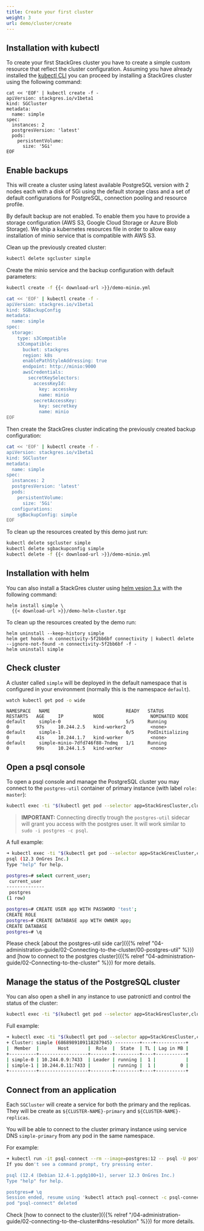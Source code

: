 ```yaml
---
title: Create your first cluster
weight: 3
url: demo/cluster/create
---
```


## Installation with kubectl

To create your first StackGres cluster you have to create a simple custom resource that reflect
 the cluster configuration. Assuming you have already installed the
 [kubectl CLI](https://kubernetes.io/docs/tasks/tools/install-kubectl/) you can proceed by
 installing a StackGres cluster using the following command:

```shell
cat << 'EOF' | kubectl create -f -
apiVersion: stackgres.io/v1beta1
kind: SGCluster
metadata:
  name: simple
spec:
  instances: 2
  postgresVersion: 'latest'
  pods:
    persistentVolume: 
      size: '5Gi'
EOF
```

## Enable backups

This will create a cluster using latest available PostgreSQL version with 2 nodes each with a disk
 of 5Gi using the default storage class and a set of default configurations for PostgreSQL,
 connection pooling and resource profile.

By default backup are not enabled. To enable them you have to provide a storage configuration (AWS S3,
 Google Cloud Storage or Azure Blob Storage). We ship a kubernetes resources file in order to allow
 easy installation of minio service that is compatible with AWS S3.

Clean up the previously created cluster:

```bash
kubectl delete sgcluster simple
```

Create the minio service and the backup configuration with default parameters:

```bash
kubectl create -f {{< download-url >}}/demo-minio.yml

cat << 'EOF' | kubectl create -f -
apiVersion: stackgres.io/v1beta1
kind: SGBackupConfig
metadata:
  name: simple
spec:
  storage:
    type: s3Compatible
    s3Compatible:
      bucket: stackgres
      region: k8s
      enablePathStyleAddressing: true
      endpoint: http://minio:9000
      awsCredentials:
        secretKeySelectors:
          accessKeyId:
            key: accesskey
            name: minio
          secretAccessKey:
            key: secretkey
            name: minio
EOF
```

Then create the StackGres cluster indicating the previously created backup configuration:

```bash
cat << 'EOF' | kubectl create -f -
apiVersion: stackgres.io/v1beta1
kind: SGCluster
metadata:
  name: simple
spec:
  instances: 2
  postgresVersion: 'latest'
  pods:
    persistentVolume:
      size: '5Gi'
  configurations:
    sgBackupConfig: simple
EOF
```

To clean up the resources created by this demo just run:

```bash
kubectl delete sgcluster simple
kubectl delete sgbackupconfig simple
kubectl delete -f {{< download-url >}}/demo-minio.yml
```

## Installation with helm

You can also install a StackGres cluster using [helm vesion 3.x](https://github.com/helm/helm/releases)
 with the following command:

```
helm install simple \
  {{< download-url >}}/demo-helm-cluster.tgz
```

To clean up the resources created by the demo run:

```
helm uninstall --keep-history simple
helm get hooks -n connectivity-5f2bb6bf connectivity | kubectl delete --ignore-not-found -n connectivity-5f2bb6bf -f -
helm uninstall simple
```

## Check cluster

A cluster called `simple` will be deployed in the default namespace
 that is configured in your environment (normally this is the namespace `default`).

```bash
watch kubectl get pod -o wide
```

```
NAMESPACE   NAME                            READY   STATUS            RESTARTS   AGE     IP           NODE                 NOMINATED NODE
default     simple-0                        5/5     Running           0          97s     10.244.2.5   kind-worker2         <none>
default     simple-1                        0/5     PodInitializing   0          41s     10.244.1.7   kind-worker          <none>
default     simple-minio-7dfd746f88-7ndmq   1/1     Running           0          99s     10.244.1.5   kind-worker          <none>
```

## Open a psql console

To open a psql console and manage the PostgreSQL cluster you may connect to the `postgres-util` container of primary instance (with label `role: master`):

```bash
kubectl exec -ti "$(kubectl get pod --selector app=StackGresCluster,cluster=true,role=master -o name)" -c postgres-util -- psql
```
> **IMPORTANT:** Connecting directly trough the `postgres-util` sidecar will grant you access with the postgres user. It will work similar to `sudo -i postgres -c psql`.


A full example:

```bash 
➜ kubectl exec -ti "$(kubectl get pod --selector app=StackGresCluster,cluster=true,role=master -o name)" -c postgres-util -- psql
psql (12.3 OnGres Inc.)
Type "help" for help.

postgres=# select current_user;
 current_user 
--------------
 postgres
(1 row)

postgres=# CREATE USER app WITH PASSWORD 'test';
CREATE ROLE
postgres=# CREATE DATABASE app WITH OWNER app;
CREATE DATABASE
postgres=# \q
```

Please check [about the postgres-util side car]({{% relref "04-administration-guide/02-Connecting-to-the-cluster/00-postgres-util" %}}) and [how to connect to the postgres cluster]({{% relref "04-administration-guide/02-Connecting-to-the-cluster" %}}) for more details.

## Manage the status of the PostgreSQL cluster

You can also open a shell in any instance to use patronictl and control the status of the cluster:

```bash
kubectl exec -ti "$(kubectl get pod --selector app=StackGresCluster,cluster=true -o name | head -n 1)" -c patroni -- patronictl list
```

Full example:

```bash
➜ kubectl exec -ti "$(kubectl get pod --selector app=StackGresCluster,cluster=true -o name | head -n 1)" -c patroni -- patronictl list
+ Cluster: simple (6868989109118287945) ---------+----+-----------+
|  Member  |       Host       |  Role  |  State  | TL | Lag in MB |
+----------+------------------+--------+---------+----+-----------+
| simple-0 | 10.244.0.9:7433  | Leader | running |  1 |           |
| simple-1 | 10.244.0.11:7433 |        | running |  1 |         0 |
+----------+------------------+--------+---------+----+-----------+
```

## Connect from an application

Each `SGCluster` will create a service for both the primary and the replicas. They will be create as `${CLUSTER-NAME}-primary` and `${CLUSTER-NAME}-replicas`.

You will be able to connect to the cluster primary instance using service DNS `simple-primary` from any pod in the same namespace.

For example:

```bash
➜ kubectl run -it psql-connect --rm --image=postgres:12 -- psql -U postgres -h simple-primary                    
If you don't see a command prompt, try pressing enter.

psql (12.4 (Debian 12.4-1.pgdg100+1), server 12.3 OnGres Inc.)
Type "help" for help.

postgres=# \q
Session ended, resume using 'kubectl attach psql-connect -c psql-connect -i -t' command when the pod is running
pod "psql-connect" deleted
```

Check [how to connect to the cluster]({{% relref "/04-administration-guide/02-connecting-to-the-cluster#dns-resolution" %}}) for more details.
